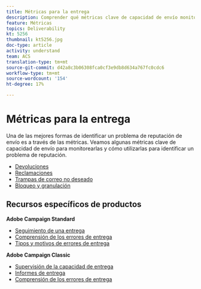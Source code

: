 ```yaml
---
title: Métricas para la entrega
description: Comprender qué métricas clave de capacidad de envío monitorizar y cómo utilizarlas para identificar un problema de reputación.
feature: Métricas
topics: Deliverability
kt: 5256
thumbnail: kt5256.jpg
doc-type: article
activity: understand
team: ACS
translation-type: tm+mt
source-git-commit: d42a8c3b06308fca0cf3e9db8d634a767fc0cdc6
workflow-type: tm+mt
source-wordcount: '154'
ht-degree: 17%

---
```



# Métricas para la entrega

Una de las mejores formas de identificar un problema de reputación de envío es a través de las métricas. Veamos algunas métricas clave de capacidad de envío para monitorearlas y cómo utilizarlas para identificar un problema de reputación.

* [Devoluciones](/help/metrics/bounces.md)
* [Reclamaciones](/help/metrics/complaints.md)
* [Trampas de correo no deseado](/help/metrics/spam-traps.md)
* [Bloqueo y granulación](/help/metrics/bulking-and-blocking.md)

## Recursos específicos de productos

**Adobe Campaign Standard**

* [Seguimiento de una entrega](https://experienceleague.adobe.com/docs/campaign-standard/using/testing-and-sending/monitoring-messages/monitoring-a-delivery.html?lang=en#testing-and-sending)
* [Comprensión de los errores de entrega](https://experienceleague.adobe.com/docs/campaign-standard/using/testing-and-sending/monitoring-messages/understanding-delivery-failures.html?lang=en#about-delivery-failures)
* [Tipos y motivos de errores de entrega](https://experienceleague.adobe.com/docs/campaign-standard/using/testing-and-sending/monitoring-messages/understanding-delivery-failures.html?lang=en#delivery-failure-types-and-reasons)

**Adobe Campaign Classic**

* [Supervisión de la capacidad de entrega](https://experienceleague.adobe.com/docs/campaign-standard/using/testing-and-sending/managing-deliverability/monitor-deliverability.html)
* [Informes de entrega](https://experienceleague.adobe.com/docs/campaign-classic/using/reporting/reports-on-deliveries/delivery-reports.html)
* [Comprensión de los errores de entrega](https://experienceleague.adobe.com/docs/campaign-classic/using/sending-messages/monitoring-deliveries/understanding-delivery-failures.html?lang=en#sending-messages)
